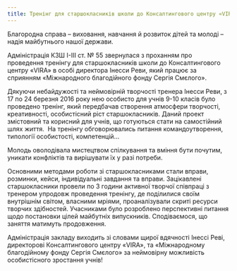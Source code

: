 ```yaml
---
title: Тренінг для старшокласників школи до Консалтингового центру «VIRA»
---
```


Благородна справа – виховання, навчання й розвиток дітей та молоді – надія майбутнього нашої держави.

Адміністрація КЗШ І-ІІІ ст. № 55 звернулася з проханням про проведення тренінгу для старшокласників школи до Консалтингового центру «VIRA» в особі директора Інесси Реви, який працює за сприянням «Міжнародного благодійного фонду Сергія Смєлого».

Дякуючи небайдужості та неймовірній творчості тренера Інесси Реви, з 17 по 24 березня 2016 року нею особисто для учнів 9-10 класів було проведено тренінг, який передбачав створення атмосфери творчості, креативності, особистісний ріст старшокласників. Даний проект змістовний та корисний для учнів, що готуються стати на самостійний шлях життя.  На тренінгу обговорювались питання командоутворення, типології особистості, компетенцій...

Молодь оволодівала мистецтвом спілкування та вміння бути почутим, уникати конфліктів та вирішувати їх у разі потреби.

Основними методами роботи зі старшокласниками стали вправи, розминки, кейси, індивідуальні завдання та вправи. Зацікавлені старшокласники провели по 3 години активної творчої співпраці з тренером упродовж проведення тренінгу, де поділилися своїм внутрішнім світом, власними мріями, проаналізували скриті ресурси творчих здібностей. Учасниками було розроблено перспективні питання щодо постановки цілей майбутніх випускників. Сподіваємося, що заняття матимуть продовження.

Адміністрація закладу виходить зі словами щирої вдячності Інессі Реві, директорові Консалтингового центру «VIRA», та «Міжнародному благодійному фонду Сергія Смєлого» за неймовірну можливість особистісного зростання учнів!

<slideshow id="72157666377410581"></slideshow>

